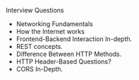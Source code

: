 Interview Questions

- Networking Fundamentals
- How the Internet works
- Frontend-Backend Interaction In-depth.
- REST concepts.
- Difference Between HTTP Methods.
- HTTP Header-Based Questions?
- CORS In-Depth.
